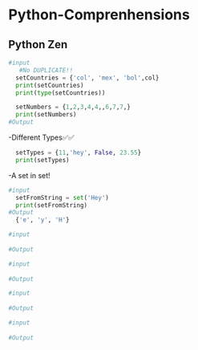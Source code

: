 # Python-Comprenhensions
<div><h2>Python Zen</h2></div>
<d
  -Set items are unordered, unchangeable, and do not allow duplicate values.
  
```python
#input
   #No DUPLICATE!!
  setCountries = {'col', 'mex', 'bol',col}
  print(setCountries)
  print(type(setCountries))

  setNumbers = {1,2,3,4,4,,6,7,7,}
  print(setNumbers)
#Output

  ```

-Different Types✅✅

```python
  setTypes = {11,'hey', False, 23.55}
  print(setTypes)
  ```
-A set in set!
```python
#input
  setFromString = set('Hey')
  print(setFromString)
#Output
  {'e', 'y', 'H'}
  ```
```python
#input
  
#Output

  ```
```python
#input
  
#Output

  ```
```python
#input
  
#Output

  ```
```python
#input
  
#Output

  ```

